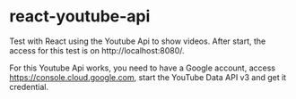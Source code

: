 # react-youtube-api
Test with React using the Youtube Api to show videos. After start, the access for this test is on http://localhost:8080/.

For this Youtube Api works, you need to have a Google account, access https://console.cloud.google.com, start the YouTube Data API v3 and get it credential. 
